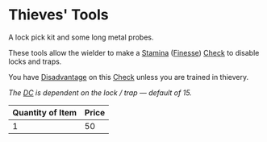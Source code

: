 # Thieves' Tools

A lock pick kit and some long metal probes.

These tools allow the wielder to make a [Stamina](../../../Player%20Characters/Attributes/Stamina.md) ([Finesse](../../../Player%20Characters/Skills/Finesse.md)) [Check](../../../Game%20Procedures/Core%20Procedures/Check.md) to disable locks and traps.

You have [Disadvantage](../../../Game%20Procedures/Die%20Rolling%20Mechanics/Disadvantage.md) on this [Check](../../../Game%20Procedures/Core%20Procedures/Check.md) unless you are trained in thievery.

*The [DC](../../../Game%20Procedures/Core%20Procedures/DC.md) is dependent on the lock / trap — default of 15.*

| Quantity of Item | Price |
| ---------------- | ----- |
| 1                | 50    |

